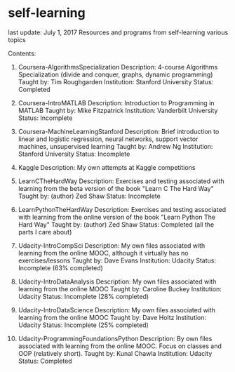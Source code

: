 # self-learning
last update: July 1, 2017
Resources and programs from self-learning various topics

Contents:

1. Coursera-AlgorithmsSpecialization 
    Description: 4-course Algorithms Specialization (divide and conquer, graphs, dynamic programming)
    Taught by: Tim Roughgarden
    Institution: Stanford University
    Status: Completed
  
2. Coursera-IntroMATLAB
    Description: Introduction to Programming in MATLAB
    Taught by: Mike Fitzpatrick
    Institution: Vanderbilt University
    Status: Incomplete
  
3. Coursera-MachineLearningStanford
    Description: Brief introduction to linear and logistic regression, neural networks, support vector machines, unsupervised learning
    Taught by: Andrew Ng
    Institution: Stanford University
    Status: Incomplete

4. Kaggle
    Description: My own attempts at Kaggle competitions

5. LearnCTheHardWay
    Description: Exercises and testing associated with learning from the beta version of the book 
    "Learn C The Hard Way"
    Taught by: (author) Zed Shaw
    Status: Incomplete

6. LearnPythonTheHardWay
    Description: Exercises and testing associated with learning from the online version of the book "Learn Python The Hard Way"
    Taught by: (author) Zed Shaw
    Status: Completed (all the parts I care about)

7. Udacity-IntroCompSci
    Description: My own files associated with learning from the online MOOC, although it virtually has no exercises/lessons
    Taught by: Dave Evans
    Institution: Udacity
    Status: Incomplete (63% completed)

8. Udacity-IntroDataAnalysis
    Description: My own files associated with learning from the online MOOC
    Taught by: Caroline Buckey
    Institution: Udacity
    Status: Incomplete (28% completed)

9. Udacity-IntroDataScience
    Description: My own files associated with learning from the online MOOC
    Taught by: Dave Holtz
    Institution: Udacity
    Status: Incomplete (25% completed)

10. Udacity-ProgrammingFoundationsPython
    Description: By own files associated with learning from the online MOOC. Focus on classes and OOP (relatively short).
    Taught by: Kunal Chawla
    Institution: Udacity
    Status: Completed
    

